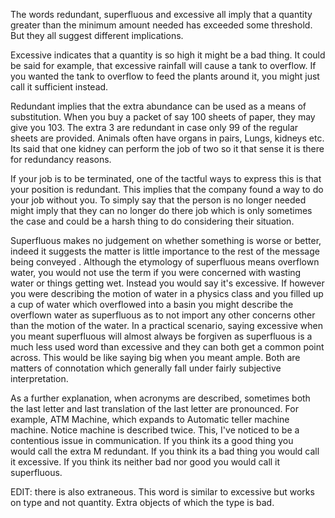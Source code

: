The words redundant, superfluous and excessive all imply that a quantity greater than the minimum amount needed has exceeded some threshold. But they all suggest different implications.

Excessive indicates that a quantity is so high it might be a bad thing. It could be said for example, that excessive rainfall will cause a tank to overflow. If you wanted the tank to overflow to feed the plants around it, you might just call it sufficient instead.

Redundant implies that the extra abundance can be used as a means of substitution. When you buy a packet of say 100 sheets of paper, they may give you 103. The extra 3 are redundant in case only 99 of the regular sheets are provided. Animals often have organs in pairs, Lungs, kidneys etc. Its said that one kidney can perform the job of two so it that sense it is there for redundancy reasons.

If your job is to be terminated, one of the tactful ways to express this is that your position is redundant. This implies that the company found a way to do your job without you. To simply say that the person is no longer needed might imply that they can no longer do there job which is only sometimes the case and could be a harsh thing to do considering their situation.

Superfluous makes no judgement on whether something is worse or better, indeed it suggests the matter is little importance to the rest of the message being conveyed . Although the etymology of superfluous means overflown water, you would not use the term if you were concerned with wasting water or things getting wet. Instead you would say it's excessive. If however you were describing the motion of water in a physics class and you filled up a cup of water which overflowed into a basin you might describe the overflown water as superfluous as to not import any other concerns other than the motion of the water. In a practical scenario, saying excessive when you meant superfluous will almost always be forgiven as superfluous is a much less used word than excessive and they can both get a common point across. This would be like saying big when you meant ample. Both are matters of connotation which generally fall under fairly subjective interpretation.

As a further explanation, when acronyms are described, sometimes both the last letter and last translation of the last letter are pronounced. For example, ATM Machine, which expands to Automatic teller machine machine. Notice machine is described twice. This, I've noticed to be a contentious issue in communication. If you think its a good thing you would call the extra M redundant. If you think its a bad thing you would call it excessive. If you think its neither bad nor good you would call it superfluous.

EDIT: there is also extraneous. This word is similar to excessive but works on type and not quantity. Extra objects of which the type is bad.
